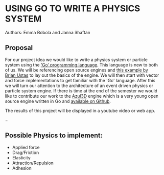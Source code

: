 # USING GO TO WRITE A PHYSICS SYSTEM

Authors: Emma Bobola and Janna Shaftan

## Proposal

For our project idea we would like to write a physics system or particle system using the ['Go' programming language](https://golang.org/doc/). This language is new to both of us. We will be referencing open source engines and [this example by Brian Ustas](https://github.com/ustasb/emoji_soup) to lay out the basics of the engine. We will then start with vector and force implementations to get familiar with the 'Go' language. After this we will turn our attention to the architecture of an event driven physics or particle system engine. If there is time at the end of the semester we would like to contribute our work to the [Azul3D](https://azul3d.org/) engine which is a very young open source engine written in Go and [available on Github](https://github.com/azul3d).

The results of this project will be displayed in a youtube video or web app.

=

## Possible Physics to implement:

* Applied force
* Drag/Friction
* Elasticity
* Attraction/Repulsion
* Adhesion
